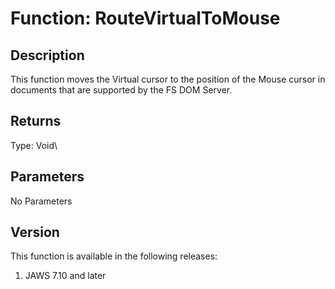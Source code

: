 # Function: RouteVirtualToMouse

## Description

This function moves the Virtual cursor to the position of the Mouse
cursor in documents that are supported by the FS DOM Server.

## Returns

Type: Void\

## Parameters

No Parameters

## Version

This function is available in the following releases:

1.  JAWS 7.10 and later
